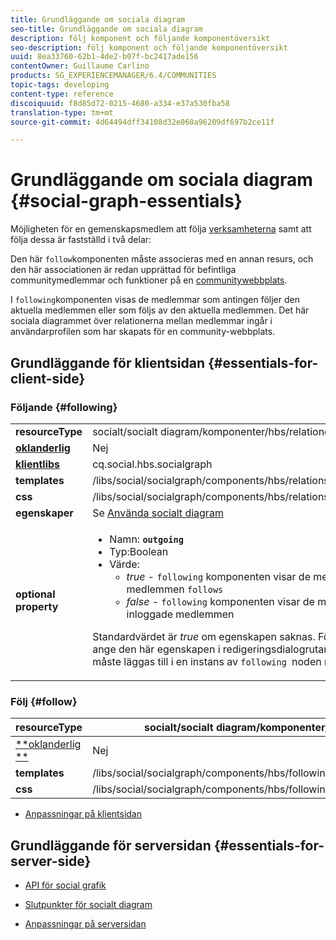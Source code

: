 ```yaml
---
title: Grundläggande om sociala diagram
seo-title: Grundläggande om sociala diagram
description: följ komponent och följande komponentöversikt
seo-description: följ komponent och följande komponentöversikt
uuid: 8ea33760-62b1-4de2-b07f-bc2417ade156
contentOwner: Guillaume Carlino
products: SG_EXPERIENCEMANAGER/6.4/COMMUNITIES
topic-tags: developing
content-type: reference
discoiquuid: f8d85d72-0215-4680-a334-e37a530fba58
translation-type: tm+mt
source-git-commit: 4d64494dff34108d32e060a96209df697b2ce11f

---
```



# Grundläggande om sociala diagram {#social-graph-essentials}

Möjligheten för en gemenskapsmedlem att följa [verksamheterna](essentials-activities.md) samt att följa dessa är fastställd i två delar:

Den här `follow`komponenten måste associeras med en annan resurs, och den här associationen är redan upprättad för befintliga communitymedlemmar och funktioner på en [communitywebbplats](overview.md#communitiessites).

I `following`komponenten visas de medlemmar som antingen följer den aktuella medlemmen eller som följs av den aktuella medlemmen. Det här sociala diagrammet över relationerna mellan medlemmar ingår i användarprofilen som har skapats för en community-webbplats.

## Grundläggande för klientsidan {#essentials-for-client-side}

### Följande {#following}

<table> 
 <tbody>
  <tr>
   <td> <strong>resourceType</strong></td> 
   <td>socialt/socialt diagram/komponenter/hbs/relationer</td> 
  </tr>
  <tr>
   <td> <a href="scf.md#add-or-include-a-communities-component"><strong>oklanderlig</strong></a></td> 
   <td>Nej</td> 
  </tr>
  <tr>
   <td> <a href="clientlibs.md"><strong>klientlibs</strong></a></td> 
   <td>cq.social.hbs.socialgraph</td> 
  </tr>
  <tr>
   <td> <strong>templates</strong></td> 
   <td> /libs/social/socialgraph/components/hbs/relationships/relationships.hbs</td> 
  </tr>
  <tr>
   <td> <strong>css</strong></td> 
   <td> /libs/social/socialgraph/components/hbs/relationships/clientlibs/relationships.css</td> 
  </tr>
  <tr>
   <td><strong> egenskaper</strong></td> 
   <td>Se <a href="socialgraph.md">Använda socialt diagram</a></td> 
  </tr>
  <tr>
   <td><strong> optional<br /> property</strong></td> 
   <td>
    <ul> 
     <li>Namn: <strong><code>outgoing</code></strong></li> 
     <li>Typ:Boolean</li> 
     <li>Värde:<br /> 
      <ul> 
       <li><i>true </i>- <code>following</code> komponenten visar de medlemmar som den inloggade medlemmen <code>follows</code></li> 
       <li><i>false </i>- <code>following</code> komponenten visar de medlemmar som <code>follow </code>den inloggade medlemmen</li> 
      </ul> </li> 
    </ul> <p>Standardvärdet är <i>true</i> om egenskapen saknas. För närvarande går det inte att ange den här egenskapen i redigeringsdialogrutan i redigeringsläge. Egenskapen måste läggas till i en instans av <code>following </code>noden med <a href="../../help/sites-developing/developing-with-crxde-lite.md">CRXDE|Lite</a>.</p> </td> 
  </tr>
 </tbody>
</table>

### Följ {#follow}

| **resourceType** | socialt/socialt diagram/komponenter/hbs/följande |
|---|---|
| [**oklanderlig **](scf.md#add-or-include-a-communities-component) | Nej |
| **templates** | /libs/social/socialgraph/components/hbs/following/following.hbs |
| **css** | /libs/social/socialgraph/components/hbs/following/clientlibs/following.css |

* [Anpassningar på klientsidan](client-customize.md)

## Grundläggande för serversidan {#essentials-for-server-side}

* [API för social grafik](https://helpx.adobe.com/experience-manager/6-4/sites/developing/using/reference-materials/javadoc/com/adobe/cq/social/graph/client/api/package-frame.html)

* [Slutpunkter för socialt diagram](https://helpx.adobe.com/experience-manager/6-4/sites/developing/using/reference-materials/javadoc/com/adobe/cq/social/graph/client/endpoint/package-frame.html)

* [Anpassningar på serversidan](server-customize.md)

